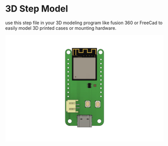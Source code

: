 # 3D Step Model

use this step file in your 3D modeling program like fusion 360 or FreeCad to easily model 3D printed cases or mounting hardware.

![alt text](https://github.com/strid3r21/BeeS3/blob/master/3D%20Model/Bee%20S3%203D%20Model.jpg?raw=true)
